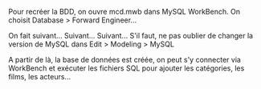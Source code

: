 Pour recréer la BDD, on ouvre mcd.mwb dans MySQL WorkBench. On choisit Database > Forward Engineer...

On fait suivant... Suivant... Suivant... S'il faut, ne pas oublier de changer la version de MySQL dans Edit > Modeling > MySQL

A partir de là, la base de données est créée, on peut s'y connecter via WorkBench et exécuter les fichiers SQL pour ajouter les catégories, les films, les acteurs...